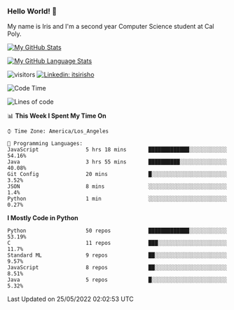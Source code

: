 ### Hello World! 👋

My name is Iris and I'm a second year Computer Science student at Cal Poly. 


[![My GitHub Stats](https://github-readme-stats.vercel.app/api?username=sleepyStick&show_icons=true&&count_private=true&include_all_commits=true&theme=buefy)]()

[![My GitHub Language Stats](https://github-readme-stats.vercel.app/api/top-langs/?username=sleepyStick&langs_count=5&theme=buefy)]()

![visitors](https://visitor-badge.glitch.me/badge?page_id=sleepyStick.sleepyStick)
[![Linkedin: itsirisho](https://img.shields.io/badge/-itsirisho-informational?style=flat-square&logo=Linkedin&logoColor=white&link=https://www.linkedin.com/in/itsirisho/)](https://www.linkedin.com/in/itsirisho/)

<!--START_SECTION:waka-->
![Code Time](http://img.shields.io/badge/Code%20Time-0%20secs-blue)

![Lines of code](https://img.shields.io/badge/From%20Hello%20World%20I%27ve%20Written-24%20Million%20lines%20of%20code-blue)

📊 **This Week I Spent My Time On** 

```text
⌚︎ Time Zone: America/Los_Angeles

💬 Programming Languages: 
JavaScript               5 hrs 18 mins       █████████████░░░░░░░░░░░░   54.16% 
Java                     3 hrs 55 mins       ██████████░░░░░░░░░░░░░░░   40.08% 
Git Config               20 mins             █░░░░░░░░░░░░░░░░░░░░░░░░   3.52% 
JSON                     8 mins              ░░░░░░░░░░░░░░░░░░░░░░░░░   1.4% 
Python                   1 min               ░░░░░░░░░░░░░░░░░░░░░░░░░   0.27%

```

**I Mostly Code in Python** 

```text
Python                   50 repos            █████████████░░░░░░░░░░░░   53.19% 
C                        11 repos            ███░░░░░░░░░░░░░░░░░░░░░░   11.7% 
Standard ML              9 repos             ██░░░░░░░░░░░░░░░░░░░░░░░   9.57% 
JavaScript               8 repos             ██░░░░░░░░░░░░░░░░░░░░░░░   8.51% 
Java                     5 repos             █░░░░░░░░░░░░░░░░░░░░░░░░   5.32%

```



 Last Updated on 25/05/2022 02:02:53 UTC
<!--END_SECTION:waka-->

<!--
**konanyuta/konanyuta** is a ✨ _special_ ✨ repository because its `README.md` (this file) appears on your GitHub profile.

Here are some ideas to get you started:

- 🔭 I’m currently working on ...
- 🌱 I’m currently learning ...
- 👯 I’m looking to collaborate on ...
- 🤔 I’m looking for help with ...
- 💬 Ask me about ...
- 📫 How to reach me: ...
- 😄 Pronouns: ...
- ⚡ Fun fact: ...
-->
